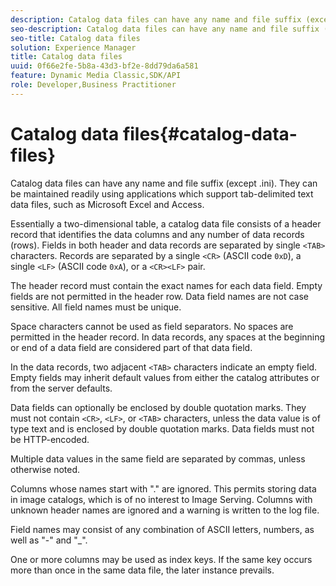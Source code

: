 ```yaml
---
description: Catalog data files can have any name and file suffix (except .ini). They can be maintained readily using applications which support tab-delimited text data files, such as Microsoft Excel and Access.
seo-description: Catalog data files can have any name and file suffix (except .ini). They can be maintained readily using applications which support tab-delimited text data files, such as Microsoft Excel and Access.
seo-title: Catalog data files
solution: Experience Manager
title: Catalog data files
uuid: 0f66e2fe-5b8a-43d3-bf2e-8dd79da6a581
feature: Dynamic Media Classic,SDK/API
role: Developer,Business Practitioner
---
```


# Catalog data files{#catalog-data-files}

Catalog data files can have any name and file suffix (except .ini). They can be maintained readily using applications which support tab-delimited text data files, such as Microsoft Excel and Access.

Essentially a two-dimensional table, a catalog data file consists of a header record that identifies the data columns and any number of data records (rows). Fields in both header and data records are separated by single `<TAB>` characters. Records are separated by a single `<CR>` (ASCII code `0xD`), a single `<LF>` (ASCII code `0xA`), or a `<CR><LF>` pair.

The header record must contain the exact names for each data field. Empty fields are not permitted in the header row. Data field names are not case sensitive. All field names must be unique.

Space characters cannot be used as field separators. No spaces are permitted in the header record. In data records, any spaces at the beginning or end of a data field are considered part of that data field.

In the data records, two adjacent `<TAB>` characters indicate an empty field. Empty fields may inherit default values from either the catalog attributes or from the server defaults.

Data fields can optionally be enclosed by double quotation marks. They must not contain `<CR>`, `<LF>`, or `<TAB>` characters, unless the data value is of type text and is enclosed by double quotation marks. Data fields must not be HTTP-encoded.

Multiple data values in the same field are separated by commas, unless otherwise noted.

Columns whose names start with "." are ignored. This permits storing data in image catalogs, which is of no interest to Image Serving. Columns with unknown header names are ignored and a warning is written to the log file.

Field names may consist of any combination of ASCII letters, numbers, as well as "-" and "_".

One or more columns may be used as index keys. If the same key occurs more than once in the same data file, the later instance prevails. 
